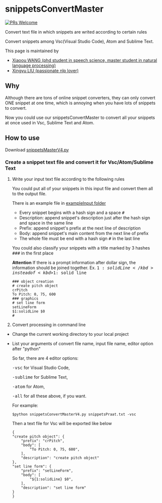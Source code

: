 # snippetsConvertMaster

[![PRs Welcome](https://img.shields.io/badge/PRs-welcome-brightgreen.svg?style=flat-square)](http://makeapullrequest.com)

Convert text file in which snippets are writed according to certain rules

Convert snippets among Vsc(Visual Studio Code), Atom and Sublime Text.

This page is maintained by

* [Xiaoou WANG (phd student in speech science, master student in natural language processing)](http://xiaoouwang.github.io)
* [Xingyu LIU (passionate nlp lover)](https://github.com/xingyuliuNLP)



## Why

Although there are tons of online snippet converters, they can only convert ONE snippet at one time, which is annoying when you have lots of snippets to convert.

Now you could use our snippetsConvertMaster to convert all your snippets at once used in Vsc, Sublime Text and Atom.

## How to use
Download [snippetsMasterV4.py](https://github.com/xingyuliuNLP/snippetsConvertMaster/blob/master/snippetsMasterV4.py)

### Create a snippet text file and convert it for Vsc/Atom/Sublime Text
1. Write your input text file according to the following rules

	You could put all of your snippets in this input file and convert them all to the output file.

	There is an example file in [exampleInput folder](https://github.com/xingyuliuNLP/snippetsConvertMaster/blob/master/exampleInput/snippetsPraat.txt)

	* Every snippet begins with a hash sign and a space <kbd>#&nbsp;</kbd>
	* Description: append snippet's description just after the hash sign and space in the same line
	* Prefix: append snippet's prefix at the next line of description
	* Body: append snippet's main content from the next line of prefix
	* The whole file must be end with a hash sign <kbd>#</kbd>  in the last line

	You could also classify your snippets with a title marked by 3 hashes <kbd>###</kbd>  in the first place

	**Attention** If there is a prompt information after dollar sign, the information should be joined together. Ex. <kbd>$1:solidLine</kbd> instead of <kbd>$1: solid line</kbd>

	```
	### object creation
	# create pitch object
	crPitch
	To Pitch: 0, 75, 600
	### graphics
	# set line form
	setLineForm
	$1:solidLine $0
	#
	```


2. Convert processing in command line
* Change the current working directory to your local project
* List your arguments of convert file name, input file name, editor option after "python"

	 So far, there are 4 editor options:

	 <kbd>-vsc</kbd> for Visual Studio Code,

	 <kbd>-sublime</kbd> for Sublime Text,

	 <kbd>-atom</kbd> for Atom,

	 <kbd>-all</kbd> for all these above, if you want.

	 For example:
	 ```
   $python snippetsConvertMasterV4.py snippetsPraat.txt -vsc
	 ```
	Then a text file for Vsc will be exported like below
	```
	{
	"create pitch object": {
		"prefix": "crPitch",
		"body": [
			"To Pitch: 0, 75, 600",
		],
		"description": "create pitch object"
	},
	"set line form": {
		"prefix": "setLineForm",
		"body": [
			"${1:solidLine} $0",
		],
		"description": "set line form"
	}
	}
	```